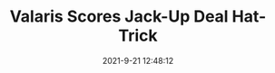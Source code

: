 ---
"title": "Valaris Scores Jack-Up Deal Hat-Trick"
"date": "2021-9-21 12:48:12"
"feed_name": "RIGZONE"
"feed_website": "http://www.rigzone.com/"
"feed_rss": "http://www.rigzone.com/news/rss/rigzone_latest.aspx"
"link": "https://www.rigzone.com/news/valaris_scores_jackup_deal_hattrick-21-sep-2021-166483-article/?rss=true"
"file": "_posts/2021-1-1-6aba71ff56a26cc47f6f036d0c433b1dae97437a.md"
"accident": "0"
"drilling": "0"
"dead": "0"
"injured": "0"
"where": "unknown site"
---